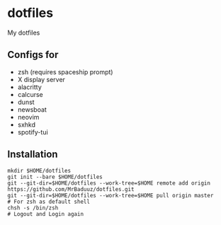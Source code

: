 # dotfiles
My dotfiles

## Configs for
- zsh (requires spaceship prompt)
- X display server
- alacritty
- calcurse
- dunst
- newsboat
- neovim
- sxhkd
- spotify-tui

## Installation
```
mkdir $HOME/dotfiles
git init --bare $HOME/dotfiles
git --git-dir=$HOME/dotfiles --work-tree=$HOME remote add origin https://github.com/MrBaduuz/dotfiles.git
git --git-dir=$HOME/dotfiles --work-tree=$HOME pull origin master
# For zsh as default shell
chsh -s /bin/zsh
# Logout and Login again
```

